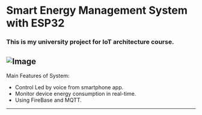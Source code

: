 # Smart Energy Management System with ESP32
### This is my university project for IoT architecture course.
![Image](https://github.com/user-attachments/assets/c9c5d15d-dd0c-44dc-94df-3ea04119b49d)
----------------------------
Main Features of System:
- Control Led by voice from smartphone app.
- Monitor device energy consumption in real-time.
- Using FireBase and MQTT.
-----------------------------
